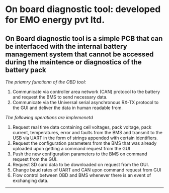 

# On board diagnostic tool: developed for EMO energy pvt ltd. 
## On Board diagnostic tool is a simple PCB that can be interfaced with the internal battery management system that cannot be accessed during the maintence or diagnostics of the battery pack 

<!--Table  of contents
- [section 1](#section-1)
- [section 2](#section-2)-->


*The priamry functionn of the OBD tool:*
1. Communicate via controller area network (CAN) protocol to the battery and
request the BMS to send necessary data.
2. Communicate via the Universal serial asynchronous RX-TX protocol to the GUI
and deliver the data in human readable from.

*The following operations are implemenetd*
1. Request real time data containing cell voltages, pack voltage, pack current,
temperatures, error and faults from the BMS and transmit to the USB via UART
in the form of strings appended with certain identifiers.
2. Request the configuration parameters from the BMS that was already uploaded
upon getting a command request from the GUI
3. Push the new configuration parameters to the BMS on command request from the
GUI.
4. Request SD card data to be downloaded on request from the GUI.
5. Change baud rates of UART and CAN upon command request from GUI
6. Flow control between OBD and BMS whenever there is an event of exchanging
data.

<!-- > some block quote itseems -->

<!-- `this is where code comes` -->

----------------
<!--
[We can post any link if you want] (https://github.com/darshanram008/EMO_OBD_tool/edit/main/README.md)

![This is how the PCB looks](EMO_PCB_IMG.png)

This is a footnote, you press this it will take you to the footnote. [^1]
Note: Footnotes are always at the end of this file.
## SECTION 1
> This is table


|   Left side     | Right side     |
|-------------|------------|
| 1. The advantage is good | 1. The advantage is bad |
| 2. The advantage is good | 2. The advantage is bad |
| 3. The advantage is good | 3. The advantage is bad |
| 4. The advantage is good | 4. The advantage is bad |

```
{
   \\This is fenced code 
  if (count == 0)
  {
  printf("Hello, zeros"):  
  }

}
```
## SECTION 2
> Definitions

UART
: Universal Asyncronous receiver and transmitter

CAN
: Controller area network

~~Strikeout anything~~

- [x] Task completed
- [x] Task completed
- [ ] Task Incomplete
- [ ] Task incomplete

There are emoji as well! :joy:

i have more :angry:

take more 📶

==Some very important points==.

to put subscript you can do this H<sub>2</sub>O

To put superscript do this X<sup>2</sup>Y

[^1]: This is the footnote, you can add any references you want. 








